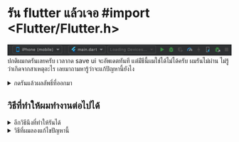 
# รัน flutter แล้วเจอ #import <Flutter/Flutter.h>
 ![Image of Yaktocat](images/03.jpg)
 ปกติผมกดรันเลยครับ เวลากด save  ui จะอัพเดตทันที แต่มีํธีนี้ผมใช่ได้ไม่ได้ครับ ผมรันไม่ผ่าน ไม่รู้ว่าเกิดจากสาเหตุอะไร เลยมาถามหารู้ว่าจะแก้ปัญหานี้ยังไง
<details>
  <summary>กดรันแล้วผลลัพธิ์ที่ออกมา</summary>



```
Launching lib/main.dart on iPhone in debug mode...
Automatically signing iOS for device deployment using specified development team in Xcode project: MJN9RHXR9J
Running pod install...
Running Xcode build...
Xcode build done.                                            8.0s
Failed to build iOS app
Error output from Xcode build:
↳
    ** BUILD FAILED **


Xcode's output:
↳
    In file included from /usr/local/Caskroom/flutter/1.22.4/flutter/.pub-cache/hosted/pub.dartlang.org/sqflite-1.3.2+1/ios/Classes/SqfliteOperation.m:9:
    In file included from /usr/local/Caskroom/flutter/1.22.4/flutter/.pub-cache/hosted/pub.dartlang.org/sqflite-1.3.2+1/ios/Classes/SqfliteOperation.h:7:
    /usr/local/Caskroom/flutter/1.22.4/flutter/.pub-cache/hosted/pub.dartlang.org/sqflite-1.3.2+1/ios/Classes/SqflitePlugin.h:2:9: fatal error: 'Flutter/Flutter.h' file not found
    #import <Flutter/Flutter.h>
            ^~~~~~~~~~~~~~~~~~~
    1 error generated.
    note: Using new build system
    note: Building targets in parallel
    note: Planning build
    note: Constructing build description
    warning: The iOS deployment target 'IPHONEOS_DEPLOYMENT_TARGET' is set to 8.0, but the range of supported deployment target versions is 9.0 to 14.3.99. (in target 'FMDB' from project 'Pods')
    warning: The iOS deployment target 'IPHONEOS_DEPLOYMENT_TARGET' is set to 8.0, but the range of supported deployment target versions is 9.0 to 14.3.99. (in target 'Flutter' from project 'Pods')

Could not build the precompiled application for the device.

It appears that your application still contains the default signing identifier.
Try replacing 'com.example' with your signing id in Xcode:
  open ios/Runner.xcworkspace

Error launching application on iPhone.

```


</details>

## วิธีที่ทำให้ผมทำงานต่อไปได้
 <details>
  <summary>อีกวิธีนึงที่ทำให้รันได้</summary>

1. เปิด `terminal` บนโปรเจคขึ้นมา
2. ใช้คำสั่ง `flutter run` 
   
วิธีนี้จะช่วยให้ผมทำงานต่อไปได้ แต่จะไม่สะดวก ตอนที่เราอยากจะเห็นผลงานเวลาโค๊ดเสร็จแล้ว 
จะต้องมากด `r` เพื่อ รีเฟรชหน้า หรือ `R` เพื่อรีตาร์ท ผมชอบเขียนแต่ละส่วนเสร็จแล้ว กด `save`จะเห็นผลทันที แต่แบบนี้ กด `save`แล้วมาใช้คำสั่ง `r`อีก มันไม่สะดวกครับผม
```
cpe@thvsdis-MacBook-Pro relationship_app % flutter run
Launching lib/main.dart on iPhone in debug mode...
Automatically signing iOS for device deployment using specified development team in Xcode project: MJN9RHXR9J
Running pod install...                                           2,030ms
Running Xcode build...                                                  
 └─Compiling, linking and signing...                        11.2s
Xcode build done.                                           38.3s
Installing and launching...                                        28.2s
Syncing files to device iPhone...                                  321ms

Flutter run key commands.
r Hot reload. 🔥🔥🔥
R Hot restart.
h Repeat this help message.
d Detach (terminate "flutter run" but leave application running).
c Clear the screen
q Quit (terminate the application on the device).
An Observatory debugger and profiler on iPhone is available at: http://127.0.0.1:53542/XwP3UdFrfeU=/

Running with unsound null safety
For more information see https://dart.dev/null-safety/unsound-null-safety


```
</details>
<details>
<summary>วิธีที่ผมลองแก้ไขปัญหานี้</summary>
ก่อนที่ผมจะเริ่มโพสต์นี้ ผมหาวิธีมาบ้างแล้วในแต่ละที่ที่ผมลองทำตาม

[วิธีแรก](https://stackoverflow.com/questions/64973346/error-flutter-flutter-h-file-not-found-when-flutter-run-on-ios-mobile) ผมได้ลองทำตามแล้ว ของเมนท์แรก 
```
1.cd ios
2.pod install
3.cd ..
4.flutter run
```
ได้ผลลัพธิ์ออกมาเหมือนเดิมครับ

แต่.....
ล่าสุดในตอนที่ผมเขียนอยู่ ผมได้ลอง เมนท์ที่สองดูครับ
```
1.Remove ios/Flutter/Flutter.podspec: rm ios/Flutter/Flutter.podspec
2.flutter clean
3.Run your app again.
```
ผลลัพธิ์คือ รันได้แล้วครับผม
</details>